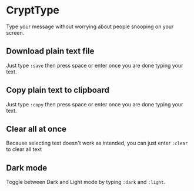 # CryptType

Type your message without worrying about people snooping on your screen.

## Download plain text file

Just type `:save` then press space or enter once you are done typing your text.

## Copy plain text to clipboard

Just type `:copy` then press space or enter once you are done typing your text.

## Clear all at once

Because selecting text doesn't work as intended, you can just enter `:clear` to clear all text

## Dark mode

Toggle between Dark and Light mode by typing `:dark` and `:light`.

